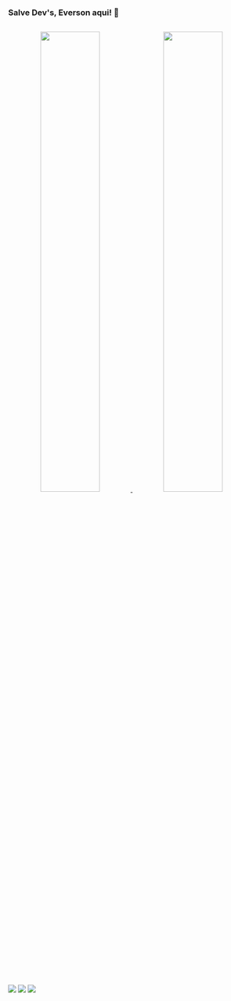### Salve Dev's, Everson aqui! :vulcan_salute:

##

<div align="center">
  <a href="https://github.com/eversonaguiar">
  <img width="49%" src="https://github-readme-stats.vercel.app/api?username=eversonaguiar&show_icons=true&theme=dracula&include_all_commits=true&count_private=true"/>
  <!--<img height="150em" src="https://github-readme-stats.vercel.app/api/top-langs/?username=eversonaguiar&layout=compact&langs_count=16&theme=dracula"/>-->
    <img width="49%" src="https://github-readme-streak-stats.herokuapp.com?user=eversonaguiar&theme=dark" >
</div>

## 


<div> 
<a href="https://www.behance.net/evertecdigital" title="Behance EvertecDigital"/><img src="https://img.shields.io/badge/-Behance-blue?style=for-the-badge&logo=behance&logoColor=white"></a>   
<a href="https://codepen.io/EvertecDigital" title="Codepen"/><img src="https://img.shields.io/badge/Codepen-fffffff?style=for-the-badge&logo=codepen&logoColor=black"></a> 
<a href="https://www.linkedin.com/in/eversonaguiar" title="LinkdIn do Everson"><img src="https://img.shields.io/badge/-LinkedIn-%230077B5?style=for-the-badge&logo=linkedin&logoColor=white"></a>   

   
</div>

<!--
**eversonaguiar/eversonaguiar** is a ✨ _special_ ✨ repository because its `README.md` (this file) appears on your GitHub profile.

Here are some ideas to get you started:

- 🔭 I’m currently working on ...
- 🌱 I’m currently learning ...
- 👯 I’m looking to collaborate on ...
- 🤔 I’m looking for help with ...
- 💬 Ask me about ...
- 📫 How to reach me: ...
- 😄 Pronouns: ...
- ⚡ Fun fact: ...
-->
